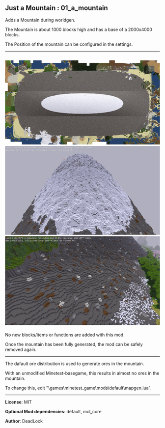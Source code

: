   Just a Mountain  :  01_a_mountain
-----

Adds a Mountain during worldgen.

The Mountain is about 1000 blocks high and has a base of a 2000x4000 blocks.

The Position of the mountain can be configured in the settings.

-----
![Mapview](screenshots/mountain-mapview-small.png)
![Mountain](screenshots/mountain-08.png)
![Mountain](screenshots/mountain-04.png)
-----

No new blocks/items or functions are added with this mod.

Once the mountain has been fully generated, the mod can be safely removed again.

-----

The dafault ore distribution is used to generate ores in the mountain. 

With an unmodified Minetest-basegame, this results in almost no ores in the mountain.

To change this, edit "\games\minetest_game\mods\default\mapgen.lua".

-----

**License**: MIT

**Optional Mod dependencies**: default, mcl_core

**Author**: DeadLock
